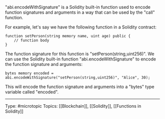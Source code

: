 "abi.encodeWithSignature" is a Solidity built-in function used to encode function signatures and arguments in a way that can be used by the "call" function.

For example, let's say we have the following function in a Solidity contract:

```
function setPerson(string memory name, uint age) public {
    // function body
}
```


The function signature for this function is "setPerson(string,uint256)". We can use the Solidity built-in function "abi.encodeWithSignature" to encode the function signature and arguments:

```
bytes memory encoded = abi.encodeWithSignature("setPerson(string,uint256)", "Alice", 30);

```

This will encode the function signature and arguments into a "bytes" type variable called "encoded".
___
Type: #microtopic 
Topics: [[Blockchain]], [[Solidity]], [[Functions in Solidity]]

